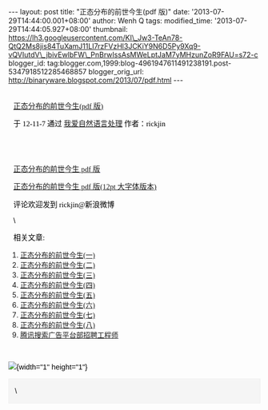 --- layout: post title: "正态分布的前世今生(pdf 版)" date:
'2013-07-29T14:44:00.001+08:00' author: Wenh Q tags: modified\_time:
'2013-07-29T14:44:05.927+08:00' thumbnail:
https://lh3.googleusercontent.com/KI\_Jw3-TeAn78-QtQ2Ms8jis84TuXamJ11LI7rzFVzHl3JCKiY9N6D5Py9Xq9-vQVIutdV\_jbivEwlbFW\_PnBrwIssAsMWeLptJaM7yMHzunZoR9FAU=s72-c
blogger\_id:
tag:blogger.com,1999:blog-4961947611491238191.post-5347918512285468857
blogger\_orig\_url: http://binaryware.blogspot.com/2013/07/pdf.html ---

<div
style="color: black; direction: ltr; font-family: &quot;Arial&quot;; font-size: 11pt; margin-bottom: 0; margin-left: 7.5pt; margin-right: 7.5pt; margin-top: 0; padding: 0;">

<span
style="color: #0000ee; font-family: &quot;Verdana&quot;; text-decoration: underline;">[\
正态分布的前世今生(pdf
版)](http://feedproxy.google.com/~r/52nlp/~3/jphBqcyZNBk/%e6%ad%a3%e6%80%81%e5%88%86%e5%b8%83%e7%9a%84%e5%89%8d%e4%b8%96%e4%bb%8a%e7%94%9fpdf-%e7%89%88)</span>

</div>

<div
style="color: black; direction: ltr; font-family: &quot;Arial&quot;; font-size: 11pt; margin-bottom: 0; margin-left: 7.5pt; margin-right: 7.5pt; margin-top: 0; padding-bottom: 8pt; padding-left: 0; padding-right: 0; padding-top: 0;">

<span style="font-family: &quot;Verdana&quot;;">于 12-11-7 通过
</span><span
style="color: #0000ee; font-family: &quot;Verdana&quot;; text-decoration: underline;">[我爱自然语言处理](http://www.52nlp.cn/)</span><span
style="font-family: &quot;Verdana&quot;;"> 作者：rickjin</span>

</div>

<div
style="color: black; direction: ltr; font-family: &quot;Arial&quot;; font-size: 11pt; height: 11pt; margin-bottom: 0; margin-left: 7.5pt; margin-right: 7.5pt; margin-top: 0; padding: 0;">

<span style="font-family: &quot;Verdana&quot;;"></span>

</div>

<div
style="color: black; direction: ltr; font-family: &quot;Arial&quot;; font-size: 11pt; margin-bottom: 0; margin-left: 7.5pt; margin-right: 7.5pt; margin-top: 0; padding: 0;">

<span
style="color: #0000ee; font-family: &quot;Verdana&quot;; text-decoration: underline;">[正态分布的前世今生
pdf 版](http://vdisk.weibo.com/s/hymAm/1352357338)</span>

</div>

<div
style="color: black; direction: ltr; font-family: &quot;Arial&quot;; font-size: 11pt; margin-bottom: 0; margin-left: 7.5pt; margin-right: 7.5pt; margin-top: 0; padding: 0;">

<span
style="color: #0000ee; font-family: &quot;Verdana&quot;; text-decoration: underline;">[正态分布的前世今生
pdf 版(12pt
大字体版本)](http://vdisk.weibo.com/s/ipng9/1353321291)</span>

</div>

<div
style="color: black; direction: ltr; font-family: &quot;Arial&quot;; font-size: 11pt; margin-bottom: 0; margin-left: 7.5pt; margin-right: 7.5pt; margin-top: 0; padding: 0;">

<span style="font-family: &quot;Verdana&quot;;">评论欢迎发到
rickjin@新浪微博</span>

</div>

<div
style="color: black; direction: ltr; font-family: &quot;Arial&quot;; font-size: 11pt; margin-bottom: 0; margin-left: 7.5pt; margin-right: 7.5pt; margin-top: 0; padding: 0;">

\

</div>

<div
style="color: black; direction: ltr; font-family: &quot;Arial&quot;; font-size: 11pt; margin-bottom: 0; margin-left: 7.5pt; margin-right: 7.5pt; margin-top: 0; padding: 0;">

<span style="font-family: &quot;Verdana&quot;;">相关文章:</span>

</div>

1.  <span
    style="color: #0000ee; font-family: &quot;Verdana&quot;; text-decoration: underline;">[正态分布的前世今生(一)](http://www.52nlp.cn/%e6%ad%a3%e6%80%81%e5%88%86%e5%b8%83%e7%9a%84%e5%89%8d%e4%b8%96%e4%bb%8a%e7%94%9f%e4%b8%80)</span>
2.  <span
    style="color: #0000ee; font-family: &quot;Verdana&quot;; text-decoration: underline;">[正态分布的前世今生(二)](http://www.52nlp.cn/%e6%ad%a3%e6%80%81%e5%88%86%e5%b8%83%e7%9a%84%e5%89%8d%e4%b8%96%e4%bb%8a%e7%94%9f%e4%ba%8c)</span>
3.  <span
    style="color: #0000ee; font-family: &quot;Verdana&quot;; text-decoration: underline;">[正态分布的前世今生(三)](http://www.52nlp.cn/%e6%ad%a3%e6%80%81%e5%88%86%e5%b8%83%e7%9a%84%e5%89%8d%e4%b8%96%e4%bb%8a%e7%94%9f%e4%b8%89-2)</span>
4.  <span
    style="color: #0000ee; font-family: &quot;Verdana&quot;; text-decoration: underline;">[正态分布的前世今生(四)](http://www.52nlp.cn/%e6%ad%a3%e6%80%81%e5%88%86%e5%b8%83%e7%9a%84%e5%89%8d%e4%b8%96%e4%bb%8a%e7%94%9f%e5%9b%9b)</span>
5.  <span
    style="color: #0000ee; font-family: &quot;Verdana&quot;; text-decoration: underline;">[正态分布的前世今生(五)](http://www.52nlp.cn/%e6%ad%a3%e6%80%81%e5%88%86%e5%b8%83%e7%9a%84%e5%89%8d%e4%b8%96%e4%bb%8a%e7%94%9f%e4%ba%94)</span>
6.  <span
    style="color: #0000ee; font-family: &quot;Verdana&quot;; text-decoration: underline;">[正态分布的前世今生(六)](http://www.52nlp.cn/%e6%ad%a3%e6%80%81%e5%88%86%e5%b8%83%e7%9a%84%e5%89%8d%e4%b8%96%e4%bb%8a%e7%94%9f%e5%85%ad)</span>
7.  <span
    style="color: #0000ee; font-family: &quot;Verdana&quot;; text-decoration: underline;">[正态分布的前世今生(七)](http://www.52nlp.cn/%e6%ad%a3%e6%80%81%e5%88%86%e5%b8%83%e7%9a%84%e5%89%8d%e4%b8%96%e4%bb%8a%e7%94%9f%e4%b8%83)</span>
8.  <span
    style="color: #0000ee; font-family: &quot;Verdana&quot;; text-decoration: underline;">[正态分布的前世今生(八)](http://www.52nlp.cn/%e6%ad%a3%e6%80%81%e5%88%86%e5%b8%83%e7%9a%84%e5%89%8d%e4%b8%96%e4%bb%8a%e7%94%9f%e5%85%ab)</span>
9.  <span
    style="color: #0000ee; font-family: &quot;Verdana&quot;; text-decoration: underline;">[腾讯搜索广告平台部招聘工程师](http://www.52nlp.cn/%e8%85%be%e8%ae%af%e6%90%9c%e7%b4%a2%e5%b9%bf%e5%91%8a%e5%b9%b3%e5%8f%b0%e9%83%a8%e6%8b%9b%e8%81%98%e5%b7%a5%e7%a8%8b%e5%b8%88)</span>

<div
style="color: black; direction: ltr; font-family: &quot;Arial&quot;; font-size: 11pt; height: 11pt; margin-bottom: 0; margin-left: 7.5pt; margin-right: 7.5pt; margin-top: 0; padding: 0;">

<span
style="color: #0000ee; font-family: &quot;Verdana&quot;; text-decoration: underline;">[](http://www.52nlp.cn/%e8%85%be%e8%ae%af%e6%90%9c%e7%b4%a2%e5%b9%bf%e5%91%8a%e5%b9%b3%e5%8f%b0%e9%83%a8%e6%8b%9b%e8%81%98%e5%b7%a5%e7%a8%8b%e5%b8%88)</span>

</div>

<div
style="color: black; direction: ltr; font-family: &quot;Arial&quot;; font-size: 11pt; margin: 0; padding: 0;">

![](https://lh3.googleusercontent.com/KI_Jw3-TeAn78-QtQ2Ms8jis84TuXamJ11LI7rzFVzHl3JCKiY9N6D5Py9Xq9-vQVIutdV_jbivEwlbFW_PnBrwIssAsMWeLptJaM7yMHzunZoR9FAU){width="1"
height="1"}

</div>

<div itemscope="" itemtype="http://schema.org/EmailMessage"
style="border: 1px solid #f0f0f0; color: black; font-family: Arial, sans-serif; max-width: 650px;">

<div style="background-color: whitesmoke; padding: 2px 12px;">

\

</div>

</div>
